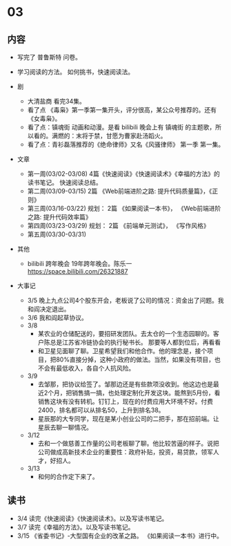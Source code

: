 # 03
## 内容
* 写完了 普鲁斯特 问卷。
* 学习阅读的方法。 如何挑书，快速阅读法。
* 剧
  * 大清盐商 看完34集。
  * 看了点 《毒枭》第一季第一集开头，评分很高，某公众号推荐的。还有《女毒枭》。
  * 看了点：镇魂街 动画和动漫。是看 bilibili 晚会上有 镇魂街 的主题歌，所以看的。满燃的：末将于禁，甘愿为曹家赴汤蹈火。
  * 看了点：青衫磊落推荐的《绝命律师》又名《风骚律师》 第一季 第一集。

* 文章
  * 第一周(03/02-03/08) 4篇《快速阅读》《快速阅读术》《幸福的方法》的读书笔记。 快速阅读总结。
  * 第二周(03/09-03/15) 2篇 《Web前端进阶之路: 提升代码质量篇》，《正则》
  * 第三周(03/16-03/22) 规划： 2篇 《如果阅读一本书》， 《Web前端进阶之路: 提升代码效率篇》
  * 第四周(03/23-03/29) 规划： 2篇 《前端单元测试》， 《写作风格》
  * 第五周(03/30-03/31)
* 其他
  * bilibili 跨年晚会 19年跨年晚会。陈乐一 https://space.bilibili.com/26321887
* 大事记
  * 3/5 晚上九点公司4个股东开会，老板说了公司的情况：资金出了问题。我和阎决定退出。
  * 3/6 我和阎起草协议。
  * 3/8 
    * 某农业的仓储配送的，要招研发团队。去太仓的一个生态园聊的。客户陈总是江苏省冷链协会的执行秘书长。 那要等人都到位后，再看看
    * 和卫星见面聊了聊。卫星希望我们和他合作。他的理念是，接个项目，把80%直接分掉，这种小政府的做法。当然，如果没有项目，也不会有最低收入，各自个人抗风险。
  * 3/9
    * 去邹那，把协议给签了。邹那边还是有些款项没收到。他这边也是最近2个月，把销售搞一搞，也处理定制化开发这块。能熬到5月份，看销售这块有没有转机。钉钉上，现在的付费应用大环境不好。付费2400，排名都可以从排名50，上升到排名38。
    * 星辰那的大专同学，现在是某小创业公司的二把手，那在招前端。让星辰去聊一聊情况。
  * 3/12
    * 去和一个做慈善工作量的公司老板聊了聊。他比较苦逼的样子。说把公司做成高新技术企业的重要性：政府补贴，投资，易贷款，领军人才，好招人。
  * 3/13
    * 和何的合作定下来了。


## 读书
* 3/4 读完《快速阅读》《快速阅读术》。以及写读书笔记。
* 3/7 读完《幸福的方法》。以及写读书笔记。
* 3/15 《省委书记》-大型国有企业的改革之路。 《如果阅读一本书》进行中。